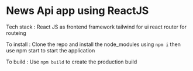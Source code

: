 # News Api app using ReactJS

Tech stack : 
  React JS as frontend framework
  tailwind for ui
  react router for routeing
 
To install :
  Clone the repo and install  the node_modules using `npm i`
  then use npm start to start the application
  
To build :
  Use `npm build` to create the production build


 
